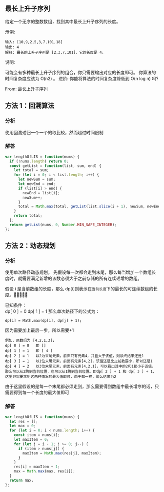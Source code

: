 ## 最长上升子序列

给定一个无序的整数数组，找到其中最长上升子序列的长度。

示例:

```
输入: [10,9,2,5,3,7,101,18]
输出: 4
解释: 最长的上升子序列是 [2,3,7,101]，它的长度是 4。
```

说明:

可能会有多种最长上升子序列的组合，你只需要输出对应的长度即可。
你算法的时间复杂度应该为 O(n2) 。
进阶: 你能将算法的时间复杂度降低到 O(n log n) 吗?

From: [最长上升子序列](https://leetcode-cn.com/problems/longest-increasing-subsequence/submissions/) 
## 方法 1：回溯算法

### 分析

使用回溯递归一个一个的取比较，然而超过时间限制

### 解答

```javascript
var lengthOfLIS = function(nums) {
  if (!nums.length) return 0;
  const getList = function(list, sum, end) {
    let total = sum;
    for (let i = 0; i < list.length; i++) {
      let newSum = sum;
      let newEnd = end;
      if (list[i] > end) {
        newEnd = list[i];
        newSum++;
      }
      total = Math.max(total, getList(list.slice(i + 1), newSum, newEnd));
    }
    return total;
  };
  return getList(nums, 0, Number.MIN_SAFE_INTEGER);
};
```

## 方法 2：动态规划

### 分析

使用单次路径动态规划。
先假设每一次都会走到末尾，那么每当增加一个数组长度时，就需要满足新增的该数必须大于之前存储的所有连续递增的数组。

假设 i 是当前数组的长度，那么 dp[i]则表示在`当前长度`下的最长的可连续数组的长度。

已知条件：  
dp[ 0 ] = 0
dp[ 1 ] = 1
那么单次路径下的公式为：  
```
dp[i] = Math.max(dp[i], dp[j] + 1);  
```
因为需要加上最后一步，所以需要+1

```
例如，原数组为 [4,2,1,3];
dp[ 0 ] = 0   即 []
dp[ 1 ] = 1   即 [ 4 ]
dp[ 2 ] = 1   以2为末尾元素，前面只有元素4，并且大于该值，则最终结果还是1
dp[ 3 ] = 1   以1位末尾元素，前面有元素[4,2]，该值还是比之前数要小，所以还是1
dp[ 4 ] = 2   以3位末尾元素，前面有元素[4,2,1]，可以看出其中的2和1都小于该值，那么可以从2跳到当前位置，也可以从1跳到当前位置。即dp[ 2 ] + 1 和 dp[ 3 ] + 1，这里只需要拿到这两种情况的最大值即可，由于都一样，那么结果为2
```

由于这里假设的是每一个末尾都必须走到，那么需要得到数组中最长增序的话，只需要得到每一个长度的最大值即可

### 解答

```javascript
var lengthOfLIS = function(nums) {
  let res = [];
  let max = 0;
  for (let i = 0; i < nums.length; i++) {
    const item = nums[i];
    let maxItem = 0;
    for (let j = i - 1; j >= 0; j--) {
      if (item > nums[j]) {
        maxItem = Math.max(res[j], maxItem);
      }
    }
    res[i] = maxItem + 1;
    max = Math.max(max, res[i]);
  }
  return max;
};
```
